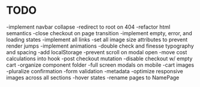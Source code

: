 # TODO

-implement navbar collapse
-redirect to root on 404
-refactor html semantics
-close checkout on page transition
-implement empty, error, and loading states
-implement all links
-set all image size attributes to prevent render jumps
-implement animations
-double check and finesse typography and spacing
-add localStorage
-prevent scroll on modal open
-move cost calculations into hook
-post checkout mutation
-disable checkout w/ empty cart
-organize component folder
-full screen modals on mobile
-cart images
-pluralize confirmation
-form validation
-metadata
-optimize responsive images across all sections
-hover states
-rename pages to NamePage
